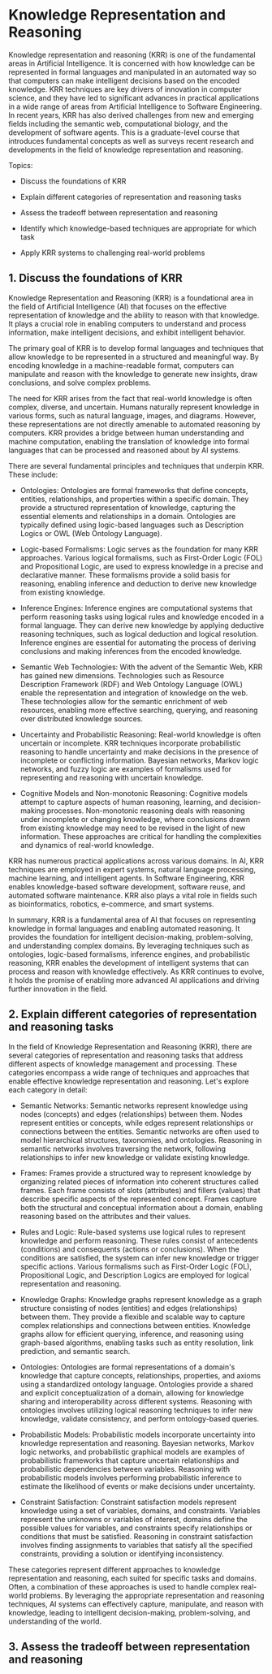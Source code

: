 # Knowledge Representation and Reasoning

 Knowledge representation and reasoning (KRR) is one of the fundamental areas in Artificial Intelligence. It is concerned with how knowledge can be represented in formal languages and manipulated in an automated way so that computers can make intelligent decisions based on the encoded knowledge. KRR techniques are key drivers of innovation in computer science, and they have led to significant advances in practical applications in a wide range of areas from Artificial Intelligence to Software Engineering. In recent years, KRR has also derived challenges from new and emerging fields including the semantic web, computational biology, and the development of software agents. This is a graduate-level course that introduces fundamental concepts as well as surveys recent research and developments in the field of knowledge representation and reasoning.

 Topics:
- Discuss the foundations of KRR

- Explain different categories of representation and reasoning tasks

- Assess the tradeoff between representation and reasoning

- Identify which knowledge-based techniques are appropriate for which task

- Apply KRR systems to challenging real-world problems


## 1. Discuss the foundations of KRR
Knowledge Representation and Reasoning (KRR) is a foundational area in the field of Artificial Intelligence (AI) that focuses on the effective representation of knowledge and the ability to reason with that knowledge. It plays a crucial role in enabling computers to understand and process information, make intelligent decisions, and exhibit intelligent behavior.

The primary goal of KRR is to develop formal languages and techniques that allow knowledge to be represented in a structured and meaningful way. By encoding knowledge in a machine-readable format, computers can manipulate and reason with the knowledge to generate new insights, draw conclusions, and solve complex problems.

The need for KRR arises from the fact that real-world knowledge is often complex, diverse, and uncertain. Humans naturally represent knowledge in various forms, such as natural language, images, and diagrams. However, these representations are not directly amenable to automated reasoning by computers. KRR provides a bridge between human understanding and machine computation, enabling the translation of knowledge into formal languages that can be processed and reasoned about by AI systems.

There are several fundamental principles and techniques that underpin KRR. These include:

- Ontologies: Ontologies are formal frameworks that define concepts, entities, relationships, and properties within a specific domain. They provide a structured representation of knowledge, capturing the essential elements and relationships in a domain. Ontologies are typically defined using logic-based languages such as Description Logics or OWL (Web Ontology Language).

- Logic-based Formalisms: Logic serves as the foundation for many KRR approaches. Various logical formalisms, such as First-Order Logic (FOL) and Propositional Logic, are used to express knowledge in a precise and declarative manner. These formalisms provide a solid basis for reasoning, enabling inference and deduction to derive new knowledge from existing knowledge.

- Inference Engines: Inference engines are computational systems that perform reasoning tasks using logical rules and knowledge encoded in a formal language. They can derive new knowledge by applying deductive reasoning techniques, such as logical deduction and logical resolution. Inference engines are essential for automating the process of deriving conclusions and making inferences from the encoded knowledge.

- Semantic Web Technologies: With the advent of the Semantic Web, KRR has gained new dimensions. Technologies such as Resource Description Framework (RDF) and Web Ontology Language (OWL) enable the representation and integration of knowledge on the web. These technologies allow for the semantic enrichment of web resources, enabling more effective searching, querying, and reasoning over distributed knowledge sources.

- Uncertainty and Probabilistic Reasoning: Real-world knowledge is often uncertain or incomplete. KRR techniques incorporate probabilistic reasoning to handle uncertainty and make decisions in the presence of incomplete or conflicting information. Bayesian networks, Markov logic networks, and fuzzy logic are examples of formalisms used for representing and reasoning with uncertain knowledge.

- Cognitive Models and Non-monotonic Reasoning: Cognitive models attempt to capture aspects of human reasoning, learning, and decision-making processes. Non-monotonic reasoning deals with reasoning under incomplete or changing knowledge, where conclusions drawn from existing knowledge may need to be revised in the light of new information. These approaches are critical for handling the complexities and dynamics of real-world knowledge.

KRR has numerous practical applications across various domains. In AI, KRR techniques are employed in expert systems, natural language processing, machine learning, and intelligent agents. In Software Engineering, KRR enables knowledge-based software development, software reuse, and automated software maintenance. KRR also plays a vital role in fields such as bioinformatics, robotics, e-commerce, and smart systems.

In summary, KRR is a fundamental area of AI that focuses on representing knowledge in formal languages and enabling automated reasoning. It provides the foundation for intelligent decision-making, problem-solving, and understanding complex domains. By leveraging techniques such as ontologies, logic-based formalisms, inference engines, and probabilistic reasoning, KRR enables the development of intelligent systems that can process and reason with knowledge effectively. As KRR continues to evolve, it holds the promise of enabling more advanced AI applications and driving further innovation in the field.


## 2. Explain different categories of representation and reasoning tasks

In the field of Knowledge Representation and Reasoning (KRR), there are several categories of representation and reasoning tasks that address different aspects of knowledge management and processing. These categories encompass a wide range of techniques and approaches that enable effective knowledge representation and reasoning. Let's explore each category in detail:

- Semantic Networks:
Semantic networks represent knowledge using nodes (concepts) and edges (relationships) between them. Nodes represent entities or concepts, while edges represent relationships or connections between the entities. Semantic networks are often used to model hierarchical structures, taxonomies, and ontologies. Reasoning in semantic networks involves traversing the network, following relationships to infer new knowledge or validate existing knowledge.

- Frames:
Frames provide a structured way to represent knowledge by organizing related pieces of information into coherent structures called frames. Each frame consists of slots (attributes) and fillers (values) that describe specific aspects of the represented concept. Frames capture both the structural and conceptual information about a domain, enabling reasoning based on the attributes and their values.

- Rules and Logic:
Rule-based systems use logical rules to represent knowledge and perform reasoning. These rules consist of antecedents (conditions) and consequents (actions or conclusions). When the conditions are satisfied, the system can infer new knowledge or trigger specific actions. Various formalisms such as First-Order Logic (FOL), Propositional Logic, and Description Logics are employed for logical representation and reasoning.

- Knowledge Graphs:
Knowledge graphs represent knowledge as a graph structure consisting of nodes (entities) and edges (relationships) between them. They provide a flexible and scalable way to capture complex relationships and connections between entities. Knowledge graphs allow for efficient querying, inference, and reasoning using graph-based algorithms, enabling tasks such as entity resolution, link prediction, and semantic search.

- Ontologies:
Ontologies are formal representations of a domain's knowledge that capture concepts, relationships, properties, and axioms using a standardized ontology language. Ontologies provide a shared and explicit conceptualization of a domain, allowing for knowledge sharing and interoperability across different systems. Reasoning with ontologies involves utilizing logical reasoning techniques to infer new knowledge, validate consistency, and perform ontology-based queries.

- Probabilistic Models:
Probabilistic models incorporate uncertainty into knowledge representation and reasoning. Bayesian networks, Markov logic networks, and probabilistic graphical models are examples of probabilistic frameworks that capture uncertain relationships and probabilistic dependencies between variables. Reasoning with probabilistic models involves performing probabilistic inference to estimate the likelihood of events or make decisions under uncertainty.

- Constraint Satisfaction:
Constraint satisfaction models represent knowledge using a set of variables, domains, and constraints. Variables represent the unknowns or variables of interest, domains define the possible values for variables, and constraints specify relationships or conditions that must be satisfied. Reasoning in constraint satisfaction involves finding assignments to variables that satisfy all the specified constraints, providing a solution or identifying inconsistency.

These categories represent different approaches to knowledge representation and reasoning, each suited for specific tasks and domains. Often, a combination of these approaches is used to handle complex real-world problems. By leveraging the appropriate representation and reasoning techniques, AI systems can effectively capture, manipulate, and reason with knowledge, leading to intelligent decision-making, problem-solving, and understanding of the world.


## 3. Assess the tradeoff between representation and reasoning
